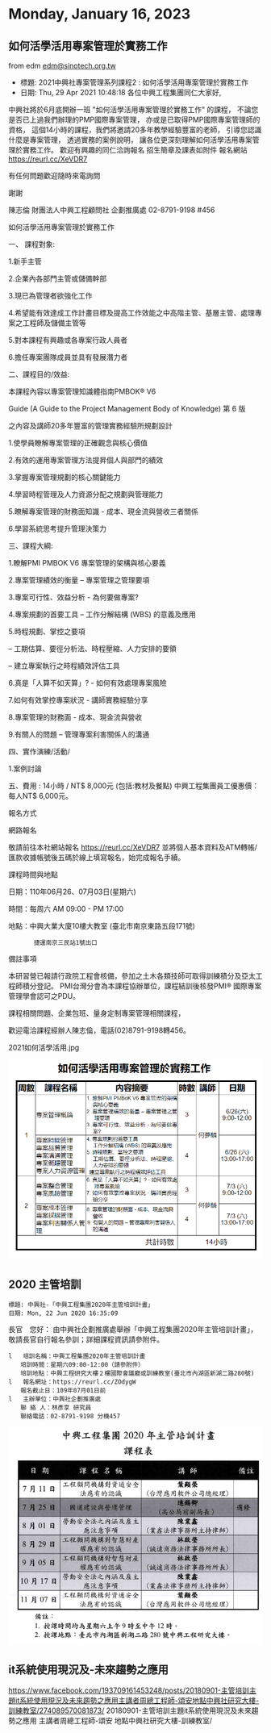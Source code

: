 # Monday, January 16, 2023


## 如何活學活用專案管理於實務工作
from 	edm <edm@sinotech.org.tw> 
- 標題:	2021中興社專案管理系列課程2 : 如何活學活用專案管理於實務工作
- 日期:	Thu, 29 Apr 2021 10:48:18
各位中興工程集團同仁大家好,
 
中興社將於6月底開辦一班 "如何活學活用專案管理於實務工作" 的課程，
不論您是否已上過我們辦理的PMP國際專案管理，
亦或是已取得PMP國際專案管理師的資格，
這個14小時的課程，我們將邀請20多年教學經驗豐富的老師，
引導您認識什麼是專案管理，
透過實務的案例說明，
讓各位更深刻理解如何活學活用專案管理於實務工作。
歡迎有興趣的同仁洽詢報名
招生簡章及課表如附件
報名網站 https://reurl.cc/XeVDR7
 
有任何問題歡迎隨時來電詢問
 
謝謝
 
   
陳志倫
財團法人中興工程顧問社
企劃推廣處
02-8791-9198 #456

 
 
 
如何活學活用專案管理於實務工作

 

一、  課程對象:

 

1.新手主管

2.企業內各部門主管或儲備幹部

3.現已為管理者欲強化工作

4.希望能有效達成工作計畫目標及提高工作效能之中高階主管、基層主管、處理專案之工程師及儲備主管等

5.對本課程有興趣或各專案行政人員者

6.擔任專案團隊成員並具有發展潛力者


二、課程目的/效益:


本課程內容以專案管理知識體指南PMBOK® V6

Guide (A Guide to the Project Management Body of Knowledge) 第 6 版

之內容及講師20多年豐富的管理實務經驗所規劃設計

 

1.使學員瞭解專案管理的正確觀念與核心價值

2.有效的運用專案管理方法提昇個人與部門的績效

3.掌握專案管理規劃的核心關鍵能力

4.學習時程管理及人力資源分配之規劃與管理能力

5.瞭解專案管理的財務面知識 - 成本、現金流與營收三者關係

6.學習系統思考提升管理決策力


三、課程大綱:

 

1.瞭解PMI PMBOK V6 專案管理的架構與核心要義

2.專案管理績效的衡量 – 專案管理之管理要項

3.專案可行性、效益分析 - 為何要做專案?

4.專案規劃的首要工具 – 工作分解結構 (WBS) 的意義及應用

5.時程規劃、掌控之要項

  – 工期估算、要徑分析法、時程壓縮、人力安排的要領

  – 建立專案執行之時程績效評估工具

6.真是「人算不如天算」? - 如何有效處理專案風險

7.如何有效掌控專案狀況 - 講師實務經驗分享

8.專案管理的財務面 - 成本、現金流與營收 

9.有關人的問題 – 管理專案利害關係人的溝通

 

四、實作演練/活動/

 

1.案例討論

 

五、費用 : 14小時 / NT$ 8,000元 (包括:教材及餐點)
中興工程集團員工優惠價：每人NT$ 6,000元。

 

報名方式

網路報名

敬請前往本社網站報名 https://reurl.cc/XeVDR7 並將個人基本資料及ATM轉帳/匯款收據帳號後五碼於線上填寫報名，始完成報名手續。

 

課程時間與地點

日期：110年06月26、07月03日(星期六)

時間：每周六 AM 09:00 - PM 17:00

地點：中興大業大廈10樓大教室 (臺北市南京東路五段171號)

           捷運南京三民站1號出口

 

備註事項

本研習營已報請行政院工程會核備，參加之土木各類技師可取得訓練積分及亞太工程師積分登記。
PMI台灣分會為本課程協辦單位，課程結訓後核發PMI® 國際專案管理學會認可之PDU。

 

課程相關問題、企業包班、量身定制專案管理相關課程，

歡迎電洽課程經辦人陳志倫，電話(02)8791-9198轉456。

2021如何活學活用.jpg

![](../attachments/2023-01-16-08-47-06.png)

## 2020 主管培訓

	標題:	中興社-「中興工程集團2020年主管培訓計畫」
 	日期:	Mon, 22 Jun 2020 16:35:09

長官　您好：
由中興社企劃推廣處舉辦「中興工程集團2020年主管培訓計畫」，
敬請長官自行報名參訓；詳細課程資訊請參附件。
 
```
l   培訓名稱：中興工程集團2020年主管培訓計畫
　　培訓時間：星期六09:00-12:00（請參附件）
　　培訓地點：中興工程研究大樓２樓國際會議廳或訓練教室(臺北市內湖區新湖二路280號)
l   報名網址：https://reurl.cc/ZOdygW
　　報名截止日：109年07月01日前
l   主辦單位：中興社企劃推廣處
　　聯 絡 人：林彥享 研究員
　　聯絡電話：02-8791-9198 分機457
```
![](../attachments/2023-01-16-09-10-14.png)

## it系統使用現況及-未來趨勢之應用

https://www.facebook.com/193709161453248/posts/20180901-主管培訓主題it系統使用現況及未來趨勢之應用主講者周總工程師-頌安地點中興社研究大樓-訓練教室/274089570081873/
20180901-主管培訓主題it系統使用現況及未來趨勢之應用
主講者周總工程師-頌安
地點中興社研究大樓-訓練教室/